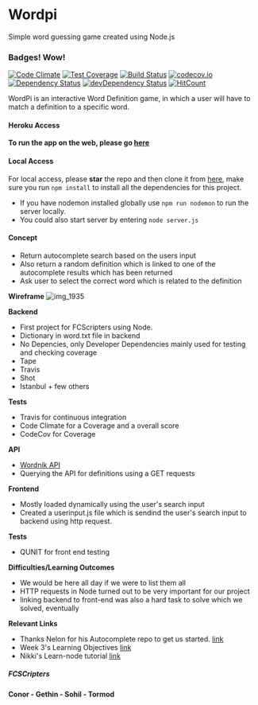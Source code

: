 # Wordpi
Simple word guessing game created using Node.js

### Badges! Wow!
[![Code Climate](https://codeclimate.com/github/fcscripters/Wordpi/badges/gpa.svg)](https://codeclimate.com/github/fcscripters/Wordpi)
[![Test Coverage](https://codeclimate.com/github/fcscripters/Wordpi/badges/coverage.svg)](https://codeclimate.com/github/fcscripters/Wordpi/coverage)
[![Build Status](https://travis-ci.org/fcscripters/Wordpi.svg?branch=master)](https://travis-ci.org/fcscripters/Wordpi)
[![codecov.io](http://codecov.io/github/fcscripters/Wordpi/coverage.svg?branch=master)](http://codecov.io/github/fcscripters/Wordpi?branch=master)
[![Dependency Status](https://david-dm.org/fcscripters/Wordpi.svg)](https://david-dm.org/fcscripters/Wordpi)
[![devDependency Status](https://david-dm.org/fcscripters/Wordpi/dev-status.svg)](https://david-dm.org/fcscripters/Wordpi#info=devDependencies)
[![HitCount](https://hitt.herokuapp.com/fcscripters/Wordpi.svg)](https://github.com/fcscripters/Wordpi)


WordPi is an interactive Word Definition game, in which a user will have to match a definition to a specific word.

#### Heroku Access
**To run the app on the web, please go [here](https://young-springs-4309.herokuapp.com/)**

#### Local Access
For local access, please **star** the repo and then clone it from [here](https://github.com/fcscripters/Wordpi), make sure you run `npm install` to install all the dependencies for this project.
* If you have nodemon installed globally use `npm run nodemon` to run the server locally.
* You could also start server by entering `node server.js`


#### Concept
* Return autocomplete search based on the users input
* Also return a random definition which is linked to one of the autocomplete results which has been returned
* Ask user to select the correct word which is related to the definition

**Wireframe**
![img_1935](https://cloud.githubusercontent.com/assets/2305591/10230405/cd0ea6b4-6874-11e5-8a85-53d25b0591be.JPG)

**Backend**
* First project for FCScripters using Node.
* Dictionary in word.txt file in backend
* No Depencies, only Developer Dependencies mainly used for testing and checking coverage
 * Tape
 * Travis
 * Shot
 * Istanbul + few others

 **Tests**
 * Travis for continuous integration
 * Code Climate for a Coverage and a overall score
 * CodeCov for Coverage

**API**
 * [Wordnik API](http://developer.wordnik.com/docs.html)
 * Querying the API for definitions using a GET requests


**Frontend**
* Mostly loaded dynamically using the user's search input
* Created a userinput.js file which is sendind the user's search input to backend using http request.

**Tests**
* QUNIT for front end testing

**Difficulties/Learning Outcomes**
* We would be here all day if we were to list them all
* HTTP requests in Node turned out to be very important for our project
* linking backend to front-end was also a hard task to solve which we solved, eventually

**Relevant Links**

* Thanks Nelon for his Autocomplete repo to get us started. [link](https://github.com/dwyl/autocomplete)
* Week 3's Learning Objectives [link](https://github.com/FAC6/book/tree/master/patterns/week3)
* Nikki's Learn-node tutorial [link](https://github.com/nikhilaravi/learn-node)

##### FCSCripters
**Conor -
Gethin -
Sohil -
Tormod**
